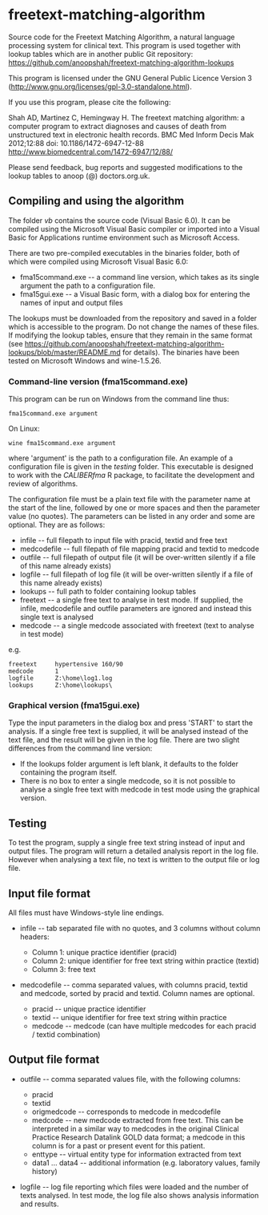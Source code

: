 freetext-matching-algorithm
===========================

Source code for the Freetext Matching Algorithm, a natural language processing system for clinical text. This program is used together with lookup tables which are in another public Git repository: https://github.com/anoopshah/freetext-matching-algorithm-lookups

This program is licensed under the GNU General Public Licence Version 3 (http://www.gnu.org/licenses/gpl-3.0-standalone.html).

If you use this program, please cite the following:

Shah AD, Martinez C, Hemingway H. The freetext matching algorithm: a computer program to extract diagnoses and causes of death from unstructured text in electronic health records. BMC Med Inform Decis Mak 2012;12:88 doi: 10.1186/1472-6947-12-88 http://www.biomedcentral.com/1472-6947/12/88/

Please send feedback, bug reports and suggested modifications to the lookup tables to anoop (@) doctors.org.uk.

## Compiling and using the algorithm

The folder *vb* contains the source code (Visual Basic 6.0). It can be compiled using the Microsoft Visual Basic compiler or imported into a Visual Basic for Applications runtime environment such as Microsoft Access.

There are two pre-compiled executables in the binaries folder, both of which were compiled using Microsoft Visual Basic 6.0:

* fma15command.exe -- a command line version, which takes as its single argument the path to a configuration file. 
* fma15gui.exe -- a Visual Basic form, with a dialog box for entering the names of input and output files

The lookups must be downloaded from the repository and saved in a folder which is accessible to the program. Do not change the names of these files. If modifying the lookup tables, ensure that they remain in the same format (see https://github.com/anoopshah/freetext-matching-algorithm-lookups/blob/master/README.md for details). The binaries have been tested on Microsoft Windows and wine-1.5.26.

### Command-line version (fma15command.exe)

This program can be run on Windows from the command line thus:

    fma15command.exe argument

On Linux:

    wine fma15command.exe argument

where 'argument' is the path to a configuration file. An example of a configuration file is given in the *testing* folder. This executable is designed to work with the *CALIBERfma* R package, to facilitate the development and review of algorithms.

The configuration file must be a plain text file with the parameter name at the start of the line, followed by one or more spaces and then the parameter value (no quotes). The parameters can be listed in any order and some are optional. They are as follows:

* infile -- full filepath to input file with pracid, textid and free text
* medcodefile -- full filepath of file mapping pracid and textid to medcode
* outfile -- full filepath of output file (it will be over-written silently if a file of this name already exists)
* logfile -- full filepath of log file (it will be over-written silently if a file of this name already exists)
* lookups -- full path to folder containing lookup tables
* freetext -- a single free text to analyse in test mode. If supplied, the infile, medcodefile and outfile parameters are ignored and instead this single text is analysed 
* medcode -- a single medcode associated with freetext (text to analyse in test mode)

e.g.

    freetext     hypertensive 160/90
    medcode      1
    logfile      Z:\home\log1.log
    lookups      Z:\home\lookups\

### Graphical version (fma15gui.exe)

Type the input parameters in the dialog box and press 'START' to start the analysis. If a single free text is supplied, it will be analysed instead of the text file, and the result will be given in the log file. There are two slight differences from the command line version:

* If the lookups folder argument is left blank, it defaults to the folder containing the program itself.
* There is no box to enter a single medcode, so it is not possible to analyse a single free text with medcode in test mode using the graphical version.

## Testing

To test the program, supply a single free text string instead of input and output files. The program will return a detailed analysis report in the log file. However when analysing a text file, no text is written to the output file or log file.

## Input file format

All files must have Windows-style line endings.

* infile -- tab separated file with no quotes, and 3 columns without column headers:
    * Column 1: unique practice identifier (pracid)
    * Column 2: unique identifier for free text string within practice (textid)
    * Column 3: free text

* medcodefile -- comma separated values, with columns pracid, textid and medcode, sorted by pracid and textid. Column names are optional.
    * pracid -- unique practice identifier
    * textid -- unique identifier for free text string within practice
    * medcode -- medcode (can have multiple medcodes for each pracid / textid combination)

## Output file format

* outfile -- comma separated values file, with the following columns:
    * pracid
    * textid
    * origmedcode -- corresponds to medcode in medcodefile
    * medcode -- new medcode extracted from free text. This can be interpreted in a similar way to medcodes in the original Clinical Practice Research Datalink GOLD data format; a medcode in this column is for a past or present event for this patient.
    * enttype -- virtual entity type for information extracted from text
    * data1 ... data4 -- additional information (e.g. laboratory values, family history)

* logfile -- log file reporting which files were loaded and the number of texts analysed. In test mode, the log file also shows analysis information and results.




